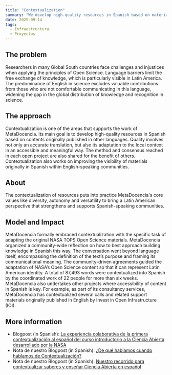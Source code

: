 ```yaml
---
title: "Contextualization"
summary: "We develop high-quality resources in Spanish based on material originally published in other languages."
date: 2025-09-14
tags:
  - Infraestructura
  - Proyectos
---
```


## The problem
Researchers in many Global South countries face challenges and injustices when applying the principles of Open Science. Language barriers limit the free exchange of knowledge, which is particularly visible in Latin America. The predominance of English in science excludes valuable contributions from those who are not comfortable communicating in this language, widening the gap in the global distribution of knowledge and recognition in science.

## The approach
Contextualization is one of the areas that supports the work of MetaDocencia. Its main goal is to develop high-quality resources in Spanish based on contents originally published in other languages. Quality involves not only an accurate translation, but also its adaptation to the local context in an accessible and meaningful way. The method and consensus reached in each open project are also shared for the benefit of others. Contextualization also works on improving the visibility of materials originally in Spanish within English-speaking communities.

## About
The contextualization of resources puts into practice MetaDocencia's core values like diversity, autonomy and versatility to bring a Latin American perspective that strengthens and supports Spanish-speaking communities.

## Model and Impact
MetaDocencia formally embraced contextualization with the specific task of adapting the original NASA TOPS Open Science materials. MetaDocencia organized a community-wide reflection on how to best approach building knowledge in Spanish this way. The conversation went beyond language itself, encompassing the definition of the text’s purpose and framing its communicational meaning.
The community-driven agreements guided the adaptation of NASA’s Open Science content so that it can represent Latin American identity. A total of 87,493 words were contextualized into Spanish by the coordinated work of 22 people for more than six weeks.
MetaDocencia also undertakes other projects where accessibility of content in Spanish is key. For example, as part of its consultancy services, MetaDocencia has contextualized several calls and related support materials originally published in English by Invest in Open Infrastructure (IOI).

## More information
* Blogpost (in Spanish): [La experiencia colaborativa de la primera contextualización al español del curso introductorio a la Ciencia Abierta desarrollado por la NASA](/en/post/2024/20240704-recorridoaltaca/)
* Nota de nuestro Blogpost (in Spanish): [¿De qué hablamos cuando hablamos de Contextualización?](/en/post/2024/20240725-contextualizacion/)
* Nota de nuestro Blogpost (in Spanish): [Nuestro recorrido para contextualizar saberes y enseñar Ciencia Abierta en español](/en/post/2024/20240704-recorridoaltaca/)
